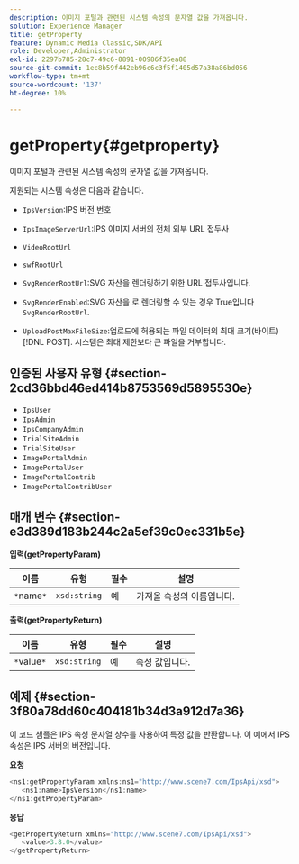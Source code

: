 ```yaml
---
description: 이미지 포털과 관련된 시스템 속성의 문자열 값을 가져옵니다.
solution: Experience Manager
title: getProperty
feature: Dynamic Media Classic,SDK/API
role: Developer,Administrator
exl-id: 2297b785-28c7-49c6-8891-00986f35ea88
source-git-commit: 1ec8b59f442eb96c6c3f5f1405d57a38a86bd056
workflow-type: tm+mt
source-wordcount: '137'
ht-degree: 10%

---
```


# getProperty{#getproperty}

이미지 포털과 관련된 시스템 속성의 문자열 값을 가져옵니다.

지원되는 시스템 속성은 다음과 같습니다.

* `IpsVersion`:IPS 버전 번호
* `IpsImageServerUrl`:IPS 이미지 서버의 전체 외부 URL 접두사
* `VideoRootUrl`
* `swfRootUrl`
* `SvgRenderRootUrl`:SVG 자산을 렌더링하기 위한 URL 접두사입니다.
* `SvgRenderEnabled`:SVG 자산을 로 렌더링할 수 있는 경우 True입니다 `SvgRenderRootUrl`.

* `UploadPostMaxFileSize`:업로드에 허용되는 파일 데이터의 최대 크기(바이트) [!DNL POST]. 시스템은 최대 제한보다 큰 파일을 거부합니다.

## 인증된 사용자 유형 {#section-2cd36bbd46ed414b8753569d5895530e}

* `IpsUser`
* `IpsAdmin`
* `IpsCompanyAdmin`
* `TrialSiteAdmin`
* `TrialSiteUser`
* `ImagePortalAdmin`
* `ImagePortalUser`
* `ImagePortalContrib`
* `ImagePortalContribUser`

## 매개 변수 {#section-e3d389d183b244c2a5ef39c0ec331b5e}

**입력(getPropertyParam)**

| 이름 | 유형 | 필수 | 설명 |
|---|---|---|---|
| `*`name`*` | `xsd:string` | 예 | 가져올 속성의 이름입니다. |

**출력(getPropertyReturn)**

| 이름 | 유형 | 필수 | 설명 |
|---|---|---|---|
| `*`value`*` | `xsd:string` | 예 | 속성 값입니다. |

## 예제 {#section-3f80a78dd60c404181b34d3a912d7a36}

이 코드 샘플은 IPS 속성 문자열 상수를 사용하여 특정 값을 반환합니다. 이 예에서 IPS 속성은 IPS 서버의 버전입니다.

**요청**

```java
<ns1:getPropertyParam xmlns:ns1="http://www.scene7.com/IpsApi/xsd">
   <ns1:name>IpsVersion</ns1:name>
</ns1:getPropertyParam>
```

**응답**

```java
<getPropertyReturn xmlns="http://www.scene7.com/IpsApi/xsd">
   <value>3.8.0</value>
</getPropertyReturn>
```
